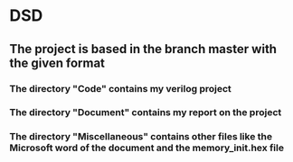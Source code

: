 # DSD
## The project is based in the branch master with the given format
### The directory "Code" contains my verilog project
### The directory "Document" contains my report on the project
### The directory "Miscellaneous" contains other files like the Microsoft word of the document and the memory_init.hex file
